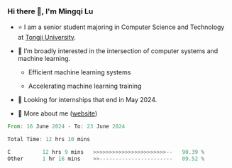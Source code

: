 ### Hi there 👋, I'm Mingqi Lu

- :star: I am a senior student majoring in Computer Science and Technology at [Tongji University](https://en.tongji.edu.cn/p/#/).

- :thinking: I’m broadly interested in the intersection of computer systems and machine learning.

  - Efficient machine learning systems

  - Accelerating machine learning training

- :seedling: Looking for internships that end in May 2024.

- 💬 More about me ([website](https://lmqqqqqq.github.io/))

<!--START_SECTION:waka-->

```rust
From: 16 June 2024 - To: 23 June 2024

Total Time: 12 hrs 10 mins

C          12 hrs 9 mins   >>>>>>>>>>>>>>>>>>>>>>>--   90.39 %
Other      1 hr 16 mins    >>-----------------------   09.52 %
```

<!--END_SECTION:waka-->

